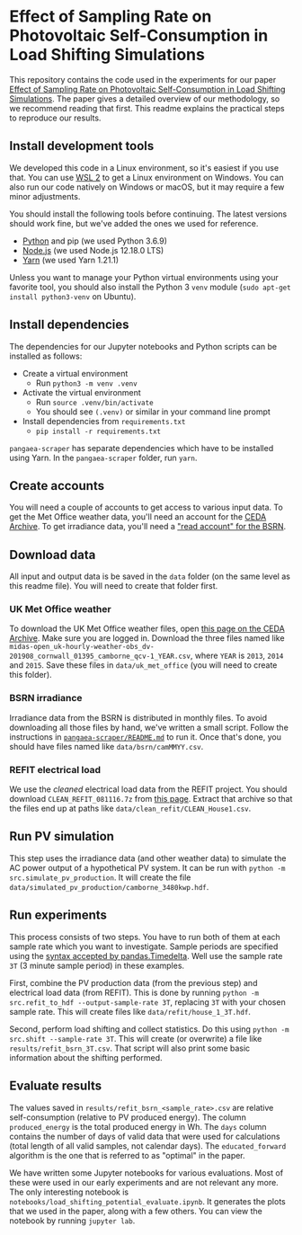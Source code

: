 # Effect of Sampling Rate on Photovoltaic Self-Consumption in Load Shifting Simulations

This repository contains the code used in the experiments for our paper [Effect of Sampling Rate on Photovoltaic Self-Consumption in Load Shifting Simulations](https://doi.org/10.3390/en13205393). The paper gives a detailed overview of our methodology, so we recommend reading that first. This readme explains the practical steps to reproduce our results.

## Install development tools

We developed this code in a Linux environment, so it's easiest if you use that. You can use [WSL 2](https://docs.microsoft.com/en-us/windows/wsl/wsl2-index) to get a Linux environment on Windows. You can also run our code natively on Windows or macOS, but it may require a few minor adjustments.

You should install the following tools before continuing. The latest versions should work fine, but we've added the ones we used for reference.

- [Python](https://www.python.org/downloads/) and pip (we used Python 3.6.9)
- [Node.js](https://nodejs.org/en/download/) (we used Node.js 12.18.0 LTS)
- [Yarn](https://classic.yarnpkg.com/en/docs/install) (we used Yarn 1.21.1)

Unless you want to manage your Python virtual environments using your favorite tool, you should also install the Python 3 `venv` module (`sudo apt-get install python3-venv` on Ubuntu).

## Install dependencies

The dependencies for our Jupyter notebooks and Python scripts can be installed as follows:

- Create a virtual environment
  - Run `python3 -m venv .venv`
- Activate the virtual environment
  - Run `source .venv/bin/activate`
  - You should see `(.venv)` or similar in your command line prompt
- Install dependencies from `requirements.txt`
  - `pip install -r requirements.txt`

`pangaea-scraper` has separate dependencies which have to be installed using Yarn. In the `pangaea-scraper` folder, run `yarn`.

## Create accounts

You will need a couple of accounts to get access to various input data. To get the Met Office weather data, you'll need an account for the [CEDA Archive](http://archive.ceda.ac.uk/). To get irradiance data, you'll need a ["read account" for the BSRN](https://bsrn.awi.de/data/data-retrieval-via-pangaea/).

## Download data

All input and output data is be saved in the `data` folder (on the same level as this readme file). You will need to create that folder first.

### UK Met Office weather

To download the UK Met Office weather files, open [this page on the CEDA Archive](http://data.ceda.ac.uk/badc/ukmo-midas-open/data/uk-hourly-weather-obs/dataset-version-201908/cornwall/01395_camborne/qc-version-1). Make sure you are logged in. Download the three files named like `midas-open_uk-hourly-weather-obs_dv-201908_cornwall_01395_camborne_qcv-1_YEAR.csv`, where `YEAR` is `2013`, `2014` and `2015`. Save these files in `data/uk_met_office` (you will need to create this folder).

### BSRN irradiance

Irradiance data from the BSRN is distributed in monthly files. To avoid downloading all those files by hand, we've written a small script. Follow the instructions in [`pangaea-scraper/README.md`](./pangaea-scraper/README.md) to run it. Once that's done, you should have files named like `data/bsrn/camMMYY.csv`.

### REFIT electrical load

We use the _cleaned_ electrical load data from the REFIT project. You should download `CLEAN_REFIT_081116.7z` from [this page](https://pureportal.strath.ac.uk/en/datasets/refit-electrical-load-measurements-cleaned). Extract that archive so that the files end up at paths like `data/clean_refit/CLEAN_House1.csv`.

## Run PV simulation

This step uses the irradiance data (and other weather data) to simulate the AC power output of a hypothetical PV system. It can be run with `python -m src.simulate_pv_production`. It will create the file `data/simulated_pv_production/camborne_3480kwp.hdf`.

## Run experiments

This process consists of two steps. You have to run both of them at each sample rate which you want to investigate. Sample periods are specified using the [syntax accepted by pandas.Timedelta](https://pandas.pydata.org/pandas-docs/stable/reference/api/pandas.Timedelta.html). Well use the sample rate `3T` (3 minute sample period) in these examples.

First, combine the PV production data (from the previous step) and electrical load data (from REFIT). This is done by running `python -m src.refit_to_hdf --output-sample-rate 3T`, replacing `3T` with your chosen sample rate. This will create files like `data/refit/house_1_3T.hdf`.

Second, perform load shifting and collect statistics. Do this using `python -m src.shift --sample-rate 3T`. This will create (or overwrite) a file like `results/refit_bsrn_3T.csv`. That script will also print some basic information about the shifting performed.

## Evaluate results

The values saved in `results/refit_bsrn_<sample_rate>.csv` are relative self-consumption (relative to PV produced energy). The column `produced_energy` is the total produced energy in Wh. The `days` column contains the number of days of valid data that were used for calculations (total length of all valid samples, not calendar days). The `educated_forward` algorithm is the one that is referred to as "optimal" in the paper.

We have written some Jupyter notebooks for various evaluations. Most of these were used in our early experiments and are not relevant any more. The only interesting notebook is `notebooks/load_shifting_potential_evaluate.ipynb`. It generates the plots that we used in the paper, along with a few others. You can view the notebook by running `jupyter lab`.
